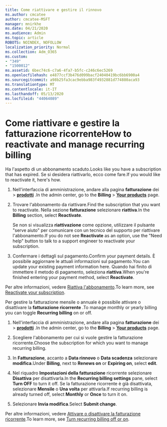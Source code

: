 ```yaml
---
title: Come riattivare e gestire il rinnovo
ms.author: cmcatee
author: cmcatee-MSFT
manager: mnirkhe
ms.date: 04/21/2020
ms.audience: Admin
ms.topic: article
ROBOTS: NOINDEX, NOFOLLOW
localization_priority: Normal
ms.collection: Adm_O365
ms.custom:
- "349"
- "1500012"
ms.assetid: 6bec74c6-c7a6-4fa7-b5fc-c246c6ec5269
ms.openlocfilehash: e4877ccf3b476d099bacf24040419bc6bb6900a4
ms.sourcegitcommit: a98b25fa3cac9ebba983f4932881d774880aca93
ms.translationtype: MT
ms.contentlocale: it-IT
ms.lasthandoff: 05/13/2020
ms.locfileid: "44064089"
---
```

# <a name="how-to-reactivate-and-manage-recurring-billing"></a><span data-ttu-id="b4034-102">Come riattivare e gestire la fatturazione ricorrente</span><span class="sxs-lookup"><span data-stu-id="b4034-102">How to reactivate and manage recurring billing</span></span>

<span data-ttu-id="b4034-103">Ha l'aspetto di un abbonamento scaduto.</span><span class="sxs-lookup"><span data-stu-id="b4034-103">Looks like you have a subscription that has expired.</span></span> <span data-ttu-id="b4034-104">Se si desidera riattivarlo, ecco come fare.</span><span class="sxs-lookup"><span data-stu-id="b4034-104">If you would like to reactivate it, here's how.</span></span>
  
1. <span data-ttu-id="b4034-105">Nell'interfaccia di amministrazione, andare alla pagina **fatturazione** dei \> **[prodotti](https://go.microsoft.com/fwlink/p/?linkid=842054)** .</span><span class="sxs-lookup"><span data-stu-id="b4034-105">In the admin center, go to the **Billing** \> **[Your products](https://go.microsoft.com/fwlink/p/?linkid=842054)** page.</span></span>

2. <span data-ttu-id="b4034-106">Trovare l'abbonamento da riattivare.</span><span class="sxs-lookup"><span data-stu-id="b4034-106">Find the subscription that you want to reactivate.</span></span> <span data-ttu-id="b4034-107">Nella sezione **fatturazione** selezionare **riattiva**.</span><span class="sxs-lookup"><span data-stu-id="b4034-107">In the **Billing** section, select  **Reactivate**.</span></span>

    <span data-ttu-id="b4034-108">Se non si visualizza **riattivazione** come opzione, utilizzare il pulsante "serve aiuto" per comunicare con un tecnico del supporto per riattivare l'abbonamento.</span><span class="sxs-lookup"><span data-stu-id="b4034-108">If you do not see **Reactivate** as an option, use the "Need help" button to talk to a support engineer to reactivate your subscription.</span></span>

3. <span data-ttu-id="b4034-109">Confermare i dettagli sul pagamento.</span><span class="sxs-lookup"><span data-stu-id="b4034-109">Confirm your payment details.</span></span> <span data-ttu-id="b4034-110">È possibile aggiornare le attuali informazioni sul pagamento.</span><span class="sxs-lookup"><span data-stu-id="b4034-110">You can update your existing payment information here.</span></span> <span data-ttu-id="b4034-111">Quando hai finito di immettere il metodo di pagamento, seleziona **riattiva**.</span><span class="sxs-lookup"><span data-stu-id="b4034-111">When you're finished entering your payment method, select **Reactivate**.</span></span>

<span data-ttu-id="b4034-112">Per altre informazioni, vedere [Riattiva l'abbonamento](https://docs.microsoft.com//office365/admin/subscriptions-and-billing/reactivate-your-subscription).</span><span class="sxs-lookup"><span data-stu-id="b4034-112">To learn more, see [Reactivate your subscription](https://docs.microsoft.com//office365/admin/subscriptions-and-billing/reactivate-your-subscription).</span></span> 

<span data-ttu-id="b4034-113">Per gestire la fatturazione mensile o annuale è possibile attivare o disattivare la **fatturazione ricorrente** .</span><span class="sxs-lookup"><span data-stu-id="b4034-113">To manage monthly or yearly billing you can toggle **Recurring billing** on or off.</span></span>
  
1. <span data-ttu-id="b4034-114">Nell'interfaccia di amministrazione, andare alla pagina **fatturazione** dei \> **[prodotti](https://go.microsoft.com/fwlink/p/?linkid=842054)** .</span><span class="sxs-lookup"><span data-stu-id="b4034-114">In the admin center, go to the **Billing** \> **[Your products](https://go.microsoft.com/fwlink/p/?linkid=842054)** page.</span></span>

2. <span data-ttu-id="b4034-115">Scegliere l'abbonamento per cui si vuole gestire la fatturazione ricorrente.</span><span class="sxs-lookup"><span data-stu-id="b4034-115">Choose the subscription for which you want to manage recurring billing.</span></span>

3. <span data-ttu-id="b4034-116">In **Fatturazione**, accanto a **Data rinnovo** o **Data scadenza** selezionare **modifica**.</span><span class="sxs-lookup"><span data-stu-id="b4034-116">Under **Billing**, next to **Renews on** or **Expiring on**, select **edit**.</span></span>

4. <span data-ttu-id="b4034-117">Nel riquadro **Impostazioni della fatturazione** ricorrente selezionare **Disattiva** per disattivarla.</span><span class="sxs-lookup"><span data-stu-id="b4034-117">In the **Recurring billing settings** pane, select **Turn OFF** to turn it off.</span></span> <span data-ttu-id="b4034-118">Se la fatturazione ricorrente è già disattivata, selezionare **Mensile** o **Una volta** per attivarla.</span><span class="sxs-lookup"><span data-stu-id="b4034-118">If recurring billing is already turned off, select **Monthly** or **Once** to turn it on.</span></span>

5. <span data-ttu-id="b4034-119">Selezionare **Invia modifica**.</span><span class="sxs-lookup"><span data-stu-id="b4034-119">Select **Submit change**.</span></span>

<span data-ttu-id="b4034-120">Per altre informazioni, vedere [Attivare o disattivare la fatturazione ricorrente](https://docs.microsoft.com/office365/admin/subscriptions-and-billing/renew-your-subscription#turn-recurring-billing-off-or-on).</span><span class="sxs-lookup"><span data-stu-id="b4034-120">To learn more, see [Turn recurring billing off or on](https://docs.microsoft.com/office365/admin/subscriptions-and-billing/renew-your-subscription#turn-recurring-billing-off-or-on).</span></span>